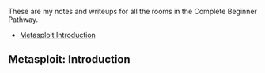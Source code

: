 These are my notes and writeups for all the rooms in the Complete Beginner Pathway.

- [Metasploit Introduction](#Metasploit:-Introduction)

## Metasploit: Introduction

